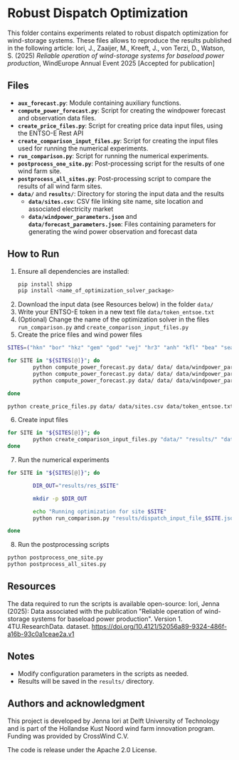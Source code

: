 # Robust Dispatch Optimization

This folder contains experiments related to robust dispatch optimization for wind-storage systems. These files allows to reproduce the results published in the following article: Iori, J., Zaaijer, M., Kreeft, J., von Terzi, D., Watson, S. (2025) _Reliable operation of wind-storage systems for baseload power production_, WindEurope Annual Event 2025 [Accepted for publication] 

## Files

- **`aux_forecast.py`**: Module containing auxiliary functions.
- **`compute_power_forecast.py`**: Script for creating the windpower forecast and observation data files.
- **`create_price_files.py`**: Script for creating price data input files, using the ENTSO-E Rest API
- **`create_comparison_input_files.py`**: Script for creating the input files used for running the numerical experiments.
- **`run_comparison.py`**: Script for running the numerical experiments.
- **`postprocess_one_site.py`**: Post-processing script for the results of one wind farm site.
- **`postprocess_all_sites.py`**: Post-processing script to compare the results of all wind farm sites.
- **`data/`** and **`results/`**: Directory for storing the input data and the results
    - **`data/sites.csv`**: CSV file linking site name, site location and associated electricity market
    - **`data/windpower_parameters.json`** and **`data/forecast_parameters.json`**: Files containing parameters for generating the wind power observation and forecast data 


## How to Run

1. Ensure all dependencies are installed:
    ```bash
    pip install shipp
    pip install <name_of_optimization_solver_package>
    ```
2. Download the input data (see Resources below) in the folder `data/`
3. Write your ENTSO-E token in a new text file `data/token_entsoe.txt`
4. (Optional) Change the name of the optimization solver in the files `run_comparison.py` and `create_comparison_input_files.py`
5. Create the price files and wind power files

```bash
SITES=("hkn" "bor" "hkz" "gem" "god" "vej" "hr3" "anh" "kfl" "bea" "sea" "mor" "tri" "ark" "stb" "stn" "hs1" "hs2")

for SITE in "${SITES[@]}"; do
        python compute_power_forecast.py data/ data/ data/windpower_parameters.json data/forecast_parameters.json $SITE 0
        python compute_power_forecast.py data/ data/ data/windpower_parameters.json data/forecast_parameters.json $SITE 1
        python compute_power_forecast.py data/ data/ data/windpower_parameters.json data/forecast_parameters.json $SITE 2

done

python create_price_files.py data/ data/sites.csv data/token_entsoe.txt
```
6. Create input files
```bash
for SITE in "${SITES[@]}"; do
        python create_comparison_input_files.py "data/" "results/" "data/sites.csv" "$SITE"
done
```
7. Run the numerical experiments
```bash
for SITE in "${SITES[@]}"; do

        DIR_OUT="results/res_$SITE"

        mkdir -p $DIR_OUT

        echo "Running optimization for site $SITE"
        python run_comparison.py "results/dispatch_input_file_$SITE.json" "$DIR_OUT/"

done
```

8. Run the postprocessing scripts
```bash
python postprocess_one_site.py
python postprocess_all_sites.py
```

## Resources

The data required to run the scripts is available open-source:  Iori, Jenna (2025): Data associated with the publication "Reliable operation of wind-storage systems for baseload power production". Version 1. 4TU.ResearchData. dataset. https://doi.org/10.4121/52056a89-9324-486f-a16b-93c0a1ceae2a.v1

## Notes

- Modify configuration parameters in the scripts as needed.
- Results will be saved in the `results/` directory.

## Authors and acknowledgment
This project is developed by Jenna Iori at Delft University of Technology and is part of the Hollandse Kust Noord wind farm innovation program. Funding was provided by CrossWind C.V. 

The code is release under the Apache 2.0 License.